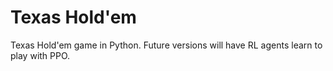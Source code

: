 # Texas Hold'em
Texas Hold'em game in Python. Future versions will have RL agents learn to play with PPO.

